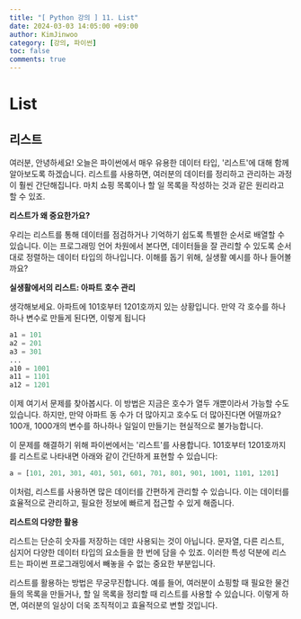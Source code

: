 ```yaml
---
title: "[ Python 강의 ] 11. List"
date: 2024-03-03 14:05:00 +09:00
author: KimJinwoo
category: [강의, 파이썬]
toc: false
comments: true
---
```


# List

## 리스트

여러분, 안녕하세요! 오늘은 파이썬에서 매우 유용한 데이터 타입, '리스트'에 대해 함께 알아보도록 하겠습니다. 리스트를 사용하면, 여러분의 데이터를 정리하고 관리하는 과정이 훨씬 간단해집니다. 마치 쇼핑 목록이나 할 일 목록을 작성하는 것과 같은 원리라고 할 수 있죠.

**리스트가 왜 중요한가요?**

우리는 리스트를 통해 데이터를 점검하거나 기억하기 쉽도록 특별한 순서로 배열할 수 있습니다. 이는 프로그래밍 언어 차원에서 본다면, 데이터들을 잘 관리할 수 있도록 순서대로 정렬하는 데이터 타입의 하나입니다. 이해를 돕기 위해, 실생활 예시를 하나 들어볼까요?

**실생활에서의 리스트: 아파트 호수 관리**

생각해보세요. 아파트에 101호부터 1201호까지 있는 상황입니다. 만약 각 호수를 하나하나 변수로 만들게 된다면, 이렇게 됩니다

```python
a1 = 101
a2 = 201
a3 = 301
...
a10 = 1001
a11 = 1101
a12 = 1201
```

이제 여기서 문제를 찾아봅시다. 이 방법은 지금은 호수가 열두 개뿐이라서 가능할 수도 있습니다. 하지만, 만약 아파트 동 수가 더 많아지고 호수도 더 많아진다면 어떨까요? 100개, 1000개의 변수를 하나하나 일일이 만들기는 현실적으로 불가능합니다.

이 문제를 해결하기 위해 파이썬에서는 '리스트'를 사용합니다. 101호부터 1201호까지를 리스트로 나타내면 아래와 같이 간단하게 표현할 수 있습니다:

```python
a = [101, 201, 301, 401, 501, 601, 701, 801, 901, 1001, 1101, 1201]
```

이처럼, 리스트를 사용하면 많은 데이터를 간편하게 관리할 수 있습니다. 이는 데이터를 효율적으로 관리하고, 필요한 정보에 빠르게 접근할 수 있게 해줍니다.

**리스트의 다양한 활용**

리스트는 단순히 숫자를 저장하는 데만 사용되는 것이 아닙니다. 문자열, 다른 리스트, 심지어 다양한 데이터 타입의 요소들을 한 번에 담을 수 있죠. 이러한 특성 덕분에 리스트는 파이썬 프로그래밍에서 빼놓을 수 없는 중요한 부분입니다.

리스트를 활용하는 방법은 무궁무진합니다. 예를 들어, 여러분이 쇼핑할 때 필요한 물건들의 목록을 만들거나, 할 일 목록을 정리할 때 리스트를 사용할 수 있습니다. 이렇게 하면, 여러분의 일상이 더욱 조직적이고 효율적으로 변할 것입니다.
